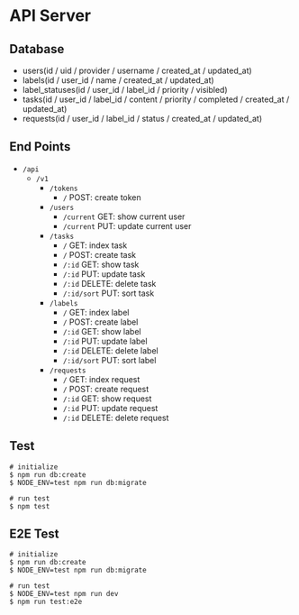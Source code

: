 # API Server

## Database

- users(id / uid / provider / username / created_at / updated_at)
- labels(id / user_id / name / created_at / updated_at)
- label_statuses(id / user_id / label_id / priority / visibled)
- tasks(id / user_id / label_id / content / priority / completed / created_at / updated_at)
- requests(id / user_id / label_id / status / created_at / updated_at)

## End Points

- `/api`
  - `/v1`
    - `/tokens`
      - `/` POST: create token
    - `/users`
      - `/current` GET: show current user
      - `/current` PUT: update current user
    - `/tasks`
      - `/` GET: index task
      - `/` POST: create task
      - `/:id` GET: show task
      - `/:id` PUT: update task
      - `/:id` DELETE: delete task
      - `/:id/sort` PUT: sort task
    - `/labels`
      - `/` GET: index label
      - `/` POST: create label
      - `/:id` GET: show label
      - `/:id` PUT: update label
      - `/:id` DELETE: delete label
      - `/:id/sort` PUT: sort label
    - `/requests`
      - `/` GET: index request
      - `/` POST: create request
      - `/:id` GET: show request
      - `/:id` PUT: update request
      - `/:id` DELETE: delete request

## Test

```
# initialize
$ npm run db:create
$ NODE_ENV=test npm run db:migrate

# run test
$ npm test
```

## E2E Test

```
# initialize
$ npm run db:create
$ NODE_ENV=test npm run db:migrate

# run test
$ NODE_ENV=test npm run dev
$ npm run test:e2e
```

